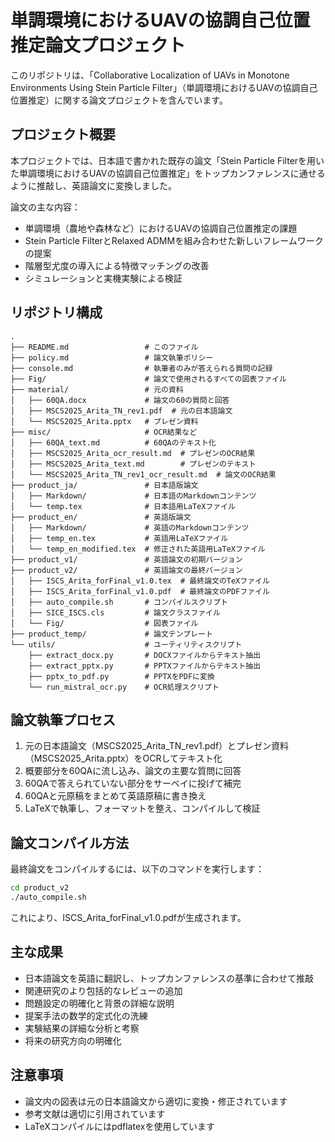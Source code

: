 # 単調環境におけるUAVの協調自己位置推定論文プロジェクト

このリポジトリは、「Collaborative Localization of UAVs in Monotone Environments Using Stein Particle Filter」（単調環境におけるUAVの協調自己位置推定）に関する論文プロジェクトを含んでいます。

## プロジェクト概要

本プロジェクトでは、日本語で書かれた既存の論文「Stein Particle Filterを用いた単調環境におけるUAVの協調自己位置推定」をトップカンファレンスに通せるように推敲し、英語論文に変換しました。

論文の主な内容：
- 単調環境（農地や森林など）におけるUAVの協調自己位置推定の課題
- Stein Particle FilterとRelaxed ADMMを組み合わせた新しいフレームワークの提案
- 階層型尤度の導入による特徴マッチングの改善
- シミュレーションと実機実験による検証

## リポジトリ構成

```
.
├── README.md                 # このファイル
├── policy.md                 # 論文執筆ポリシー
├── console.md                # 執筆者のみが答えられる質問の記録
├── Fig/                      # 論文で使用されるすべての図表ファイル
├── material/                 # 元の資料
│   ├── 60QA.docx             # 論文の60の質問と回答
│   ├── MSCS2025_Arita_TN_rev1.pdf  # 元の日本語論文
│   └── MSCS2025_Arita.pptx   # プレゼン資料
├── misc/                     # OCR結果など
│   ├── 60QA_text.md          # 60QAのテキスト化
│   ├── MSCS2025_Arita_ocr_result.md  # プレゼンのOCR結果
│   ├── MSCS2025_Arita_text.md        # プレゼンのテキスト
│   └── MSCS2025_Arita_TN_rev1_ocr_result.md  # 論文のOCR結果
├── product_ja/               # 日本語版論文
│   ├── Markdown/             # 日本語のMarkdownコンテンツ
│   └── temp.tex              # 日本語用LaTeXファイル
├── product_en/               # 英語版論文
│   ├── Markdown/             # 英語のMarkdownコンテンツ
│   ├── temp_en.tex           # 英語用LaTeXファイル
│   └── temp_en_modified.tex  # 修正された英語用LaTeXファイル
├── product_v1/               # 英語論文の初期バージョン
├── product_v2/               # 英語論文の最終バージョン
│   ├── ISCS_Arita_forFinal_v1.0.tex  # 最終論文のTeXファイル
│   ├── ISCS_Arita_forFinal_v1.0.pdf  # 最終論文のPDFファイル
│   ├── auto_compile.sh       # コンパイルスクリプト
│   ├── SICE_ISCS.cls         # 論文クラスファイル
│   └── Fig/                  # 図表ファイル
├── product_temp/             # 論文テンプレート
└── utils/                    # ユーティリティスクリプト
    ├── extract_docx.py       # DOCXファイルからテキスト抽出
    ├── extract_pptx.py       # PPTXファイルからテキスト抽出
    ├── pptx_to_pdf.py        # PPTXをPDFに変換
    └── run_mistral_ocr.py    # OCR処理スクリプト
```

## 論文執筆プロセス

1. 元の日本語論文（MSCS2025_Arita_TN_rev1.pdf）とプレゼン資料（MSCS2025_Arita.pptx）をOCRしてテキスト化
2. 概要部分を60QAに流し込み、論文の主要な質問に回答
3. 60QAで答えられていない部分をサーベイに投げて補完
4. 60QAと元原稿をまとめて英語原稿に書き換え
5. LaTeXで執筆し、フォーマットを整え、コンパイルして検証

## 論文コンパイル方法

最終論文をコンパイルするには、以下のコマンドを実行します：

```bash
cd product_v2
./auto_compile.sh
```

これにより、ISCS_Arita_forFinal_v1.0.pdfが生成されます。

## 主な成果

- 日本語論文を英語に翻訳し、トップカンファレンスの基準に合わせて推敲
- 関連研究のより包括的なレビューの追加
- 問題設定の明確化と背景の詳細な説明
- 提案手法の数学的定式化の洗練
- 実験結果の詳細な分析と考察
- 将来の研究方向の明確化

## 注意事項

- 論文内の図表は元の日本語論文から適切に変換・修正されています
- 参考文献は適切に引用されています
- LaTeXコンパイルにはpdflatexを使用しています
